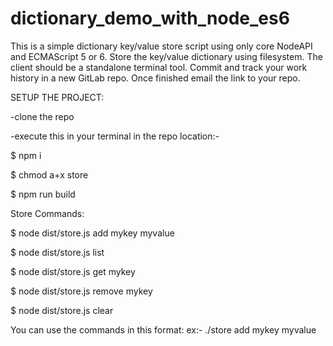 # dictionary_demo_with_node_es6


This is a simple dictionary key/value store script using only core NodeAPI and ECMAScript 5 or 6.
Store the key/value dictionary using filesystem.
The client should be a standalone terminal tool.
Commit and track your work history in a new GitLab repo. Once finished email the link to your repo.

SETUP THE PROJECT:

-clone the repo

-execute this in your terminal in the repo location:-


$ npm i

$ chmod a+x store

$ npm run build


Store Commands:

$ node dist/store.js add mykey myvalue

$ node dist/store.js list

$ node dist/store.js get mykey

$ node dist/store.js remove mykey

$ node dist/store.js clear

You can use the commands in this format:
ex:- ./store add mykey myvalue
